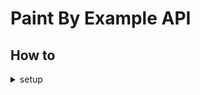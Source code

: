 # Paint By Example API

## How to

<details><summary>setup</summary>

```bash
docker build -t paint-by-example-api:lightsail . -f ./Dockerfile.aws.lightsail

cp .env.sample .env

docker container run --rm \
    -v `pwd`/app:/app \
    --env-file .env \
    -p 8080:8000 \
    paint-by-example-api:lightsail --reload
```

</details>
